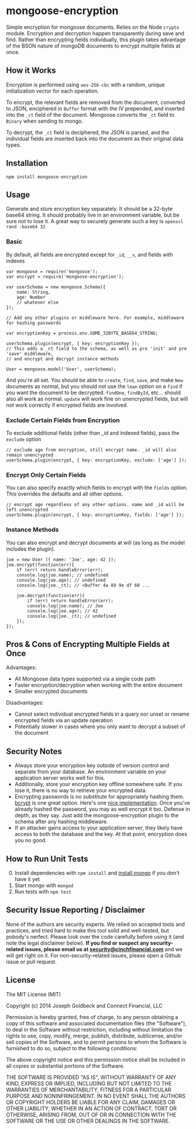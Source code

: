 mongoose-encryption
==================
Simple encryption for mongoose documents. Relies on the Node `crypto` module. Encryption and decryption happen transparently during save and find. Rather than encrypting fields individually, this plugin takes advantage of the BSON nature of mongoDB documents to encrypt multiple fields at once.


## How it Works

Encryption is performed using `aes-256-cbc` with a random, unique initialization vector for each operation.

To encrypt, the relevant fields are removed from the document, converted to JSON, enciphered in `Buffer` format with the IV prepended, and inserted into the `_ct` field of the document. Mongoose converts the `_ct` field to `Binary` when sending to mongo.

To decrypt, the `_ct` field is deciphered, the JSON is parsed, and the individual fields are inserted back into the document as their original data types.


## Installation

`npm install mongoose-encryption`


## Usage

Generate and store encryption key separately. It should be a 32-byte base64 string. It should probably live in an environment variable, but be sure not to lose it.
A great way to securely generate such a key is `openssl rand -base64 32`

### Basic

By default, all fields are encrypted except for `_id`, `__v`, and fields with indexes

```
var mongoose = require('mongoose');
var encrypt = require('mongoose-encryption');

var userSchema = new mongoose.Schema({
	name: String,
	age: Number
	// whatever else
});

// Add any other plugins or middleware here. For example, middleware for hashing passwords

var encryptionKey = process.env.SOME_32BYTE_BASE64_STRING;

userSchema.plugin(encrypt, { key: encryptionKey });
// This adds a _ct field to the schema, as well as pre 'init' and pre 'save' middleware,
// and encrypt and decrypt instance methods

User = mongoose.model('User', userSchema);
```

And you're all set. You should be able to `create`, `find`, `save`, and make `New` documents as normal, but you should not use the `lean` option on a `find` if you want the document to be decrypted. `findOne`, `findById`, etc... should also all work as normal. `update` will work fine on unencrypted fields, but will not work correctly if encrypted fields are involved.

### Exclude Certain Fields from Encryption

To exclude additional fields (other than _id and indexed fields), pass the `exclude` option

```
// exclude age from encryption, still encrypt name. _id will also remain unencrypted
userSchema.plugin(encrypt, { key: encryptionKey, exclude: ['age'] });
```

### Encrypt Only Certain Fields

You can also specify exactly which fields to encrypt with the `fields` option. This overrides the defaults and all other options.

```
// encrypt age regardless of any other options. name and _id will be left unencrypted
userSchema.plugin(encrypt, { key: encryptionKey, fields: ['age'] });
```

### Instance Methods

You can also encrypt and decrypt documents at will (as long as the model includes the plugin).

```
joe = new User ({ name: 'Joe', age: 42 });
joe.encrypt(function(err){
	if (err) return handleError(err);
	console.log(joe.name); // undefined
	console.log(joe.age); // undefined
	console.log(joe._ct); // <Buffer 4a 89 9e df 60 ...

	joe.decrypt(function(err){
		if (err) return handleError(err);
		console.log(joe.name); // Joe
		console.log(joe.age); // 42
		console.log(joe._ct); // undefined
	});
});
```

## Pros & Cons of Encrypting Multiple Fields at Once

Advantages:
- All Mongoose data types supported via a single code path
- Faster encryption/decryption when working with the entire document
- Smaller encrypted documents

Disadvantages:
- Cannot select individual encrypted fields in a query nor unset or rename encrypted fields via an update operation
- Potentially slower in cases where you only want to decrypt a subset of the document


## Security Notes

- Always store your encryption key outside of version control and separate from your database. An environment variable on your application server works well for this.
- Additionally, store your encryption key offline somewhere safe. If you lose it, there is no way to retrieve your encrypted data.
- Encrypting passwords is no substitute for appropriately hashing them. [bcrypt](https://github.com/ncb000gt/node.bcrypt.js) is one great option. Here's one [nice implementation](http://blog.mongodb.org/post/32866457221/password-authentication-with-mongoose-part-1). Once you've already hashed the password, you may as well encrypt it too. Defense in depth, as they say. Just add the mongoose-encryption plugin to the schema after any hashing middleware.
- If an attacker gains access to your application server, they likely have access to both the database and the key. At that point, encryption does you no good.


## How to Run Unit Tests

0. Install dependencies with `npm install` and [install mongo](http://docs.mongodb.org/manual/installation/) if you don't have it yet
1. Start mongo with `mongod`
2. Run tests with `npm test`


## Security Issue Reporting / Disclaimer

None of the authors are security experts. We relied on accepted tools and practices, and tried hard to make this tool solid and well-tested, but pobody's nerfect. Please look over the code carefully before using it (and note the legal disclaimer below). **If you find or suspect any security-related issues, please email us at security@cinchfinancial.com** and we will get right on it. For non-security-related issues, please open a Github issue or pull request.


## License

The MIT License (MIT)

Copyright (c) 2014 Joseph Goldbeck and Connect Financial, LLC

Permission is hereby granted, free of charge, to any person obtaining a copy
of this software and associated documentation files (the "Software"), to deal
in the Software without restriction, including without limitation the rights
to use, copy, modify, merge, publish, distribute, sublicense, and/or sell
copies of the Software, and to permit persons to whom the Software is
furnished to do so, subject to the following conditions:

The above copyright notice and this permission notice shall be included in all
copies or substantial portions of the Software.

THE SOFTWARE IS PROVIDED "AS IS", WITHOUT WARRANTY OF ANY KIND, EXPRESS OR
IMPLIED, INCLUDING BUT NOT LIMITED TO THE WARRANTIES OF MERCHANTABILITY,
FITNESS FOR A PARTICULAR PURPOSE AND NONINFRINGEMENT. IN NO EVENT SHALL THE
AUTHORS OR COPYRIGHT HOLDERS BE LIABLE FOR ANY CLAIM, DAMAGES OR OTHER
LIABILITY, WHETHER IN AN ACTION OF CONTRACT, TORT OR OTHERWISE, ARISING FROM,
OUT OF OR IN CONNECTION WITH THE SOFTWARE OR THE USE OR OTHER DEALINGS IN THE
SOFTWARE.
